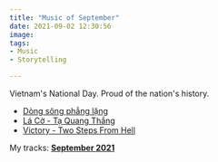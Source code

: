 ```yaml
---
title: "Music of September"
date: 2021-09-02 12:30:56
image: 
tags:
- Music
- Storytelling

---
```


Vietnam's National Day. Proud of the nation's history.

- [Dòng sông phẳng lặng](https://youtu.be/QoqHH0HczPg)
- [Lá Cờ - Tạ Quang Thắng](https://youtu.be/MsuzMwWGBrY)
- [Victory - Two Steps From Hell](https://youtu.be/hKRUPYrAQoE)

My tracks: [**September 2021**](https://open.spotify.com/embed/playlist/5FKpAXLPrmzw4CVQFLGxP6)